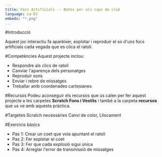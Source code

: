 ```yaml
---
title: Focs Artificials -- Notes per als caps de club
language: ca-ES
embeds: "*.png"
...
```


#Introducció

Aquest joc interactiu fa aparèixer, explotar i reproduir el so d'uns focs artificials cada vegada que es clica el ratolí.

#Competències
Aquest projecte inclou:

* Respondre als clics de ratolí
* Canviar l'aparença dels personatges 
* Reproduir sons
* Enviar i rebre de missatges
* Treballar amb coordenades cartesianes

#Recursos
Podeu aconseguir els recursos que us calen per fer aquest projecte a les carpetes **Scratch Fons i Vestits** i també a la carpeta **recursos** que us ve amb aquesta pràctica.

#Targetes Scratch necessàries
Canvi de color, Lliscament

#Exercicis bàsics
* Pas 1: Crear un coet que vola apuntant el ratolí
* Pas 2: Fer explotar el coet
* Pas 3: Fer que cada explosió sigui única
* Pas 4: Arreglar l'error de transmissió de missatges
